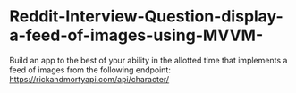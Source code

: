 # Reddit-Interview-Question-display-a-feed-of-images-using-MVVM-
Build an app to the best of your ability in the allotted time that implements a feed of images from the following endpoint: https://rickandmortyapi.com/api/character/
